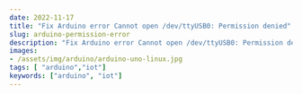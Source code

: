 ```yaml
---
date: 2022-11-17
title: "Fix Arduino error Cannot open /dev/ttyUSB0: Permission denied"
slug: arduino-permission-error
description: "Fix Arduino error Cannot open /dev/ttyUSB0: Permission denied"
images:
- /assets/img/arduino/arduino-uno-linux.jpg
tags: [ "arduino","iot"]
keywords: ["arduino", "iot"]
---
```

